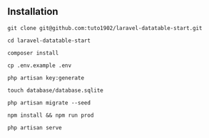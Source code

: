 

## Installation

````
git clone git@github.com:tuto1902/laravel-datatable-start.git
````
````
cd laravel-datatable-start
````
````
composer install
````
````
cp .env.example .env
````
````
php artisan key:generate
````
````
touch database/database.sqlite
````
````
php artisan migrate --seed
````
````
npm install && npm run prod
````
````
php artisan serve
````
